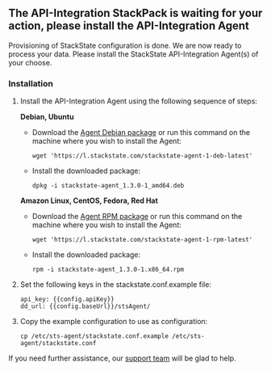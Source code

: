 ## The API-Integration StackPack is waiting for your action, please install the API-Integration Agent

Provisioning of StackState configuration is done. We are now ready to process your data. Please install the StackState API-Integration Agent(s) of your choose.

### Installation

1. Install the API-Integration Agent using the following sequence of steps:

    **Debian, Ubuntu**
    
    - Download the [Agent Debian package](https://l.stackstate.com/stackstate-agent-1-deb-latest) or run this command on the machine where you wish to install the Agent:
        ```
        wget 'https://l.stackstate.com/stackstate-agent-1-deb-latest'
        ```
    - Install the downloaded package:
        ```
        dpkg -i stackstate-agent_1.3.0-1_amd64.deb
        ```
    
    **Amazon Linux, CentOS, Fedora, Red Hat**
    
    - Download the [Agent RPM package](https://l.stackstate.com/stackstate-agent-1-rpm-latest) or run this command on the machine where you wish to install the Agent:
        ```
        wget 'https://l.stackstate.com/stackstate-agent-1-rpm-latest'
        ```
    - Install the downloaded package:
        ```
        rpm -i stackstate-agent_1.3.0-1.x86_64.rpm
        ```
2. Set the following keys in the stackstate.conf.example file:

    ```
    api_key: {{config.apiKey}}
    dd_url: {{config.baseUrl}}/stsAgent/
    ```

3. Copy the example configuration to use as configuration:

    ```
    cp /etc/sts-agent/stackstate.conf.example /etc/sts-agent/stackstate.conf
    ```


If you need further assistance, our [support team](https://support.stackstate.com/hc/en-us) will be glad to help.